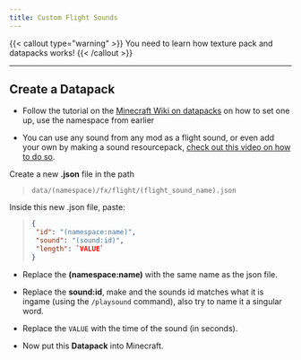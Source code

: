 ```yaml
---
title: Custom Flight Sounds
---
```


{{< callout type="warning" >}}
  You need to learn how texture pack and datapacks works!
{{< /callout >}}

---

## Create a Datapack
- Follow the tutorial on the [Minecraft Wiki on datapacks](https://minecraft.wiki/w/Data_pack) on how to set one up, use the namespace from earlier

- You can use any sound from any mod as a flight sound, or even add your own by making a sound resourcepack, [check out this video on how to do so](https://youtu.be/igZQdEoxcQk?si=nlVLIUNUJxXHxu2u).

Create a new **.json** file in the path

> `data/(namespace)/fx/flight/(flight_sound_name).json`

Inside this new .json file, paste:

> ```json
>{
>  "id": "(namespace:name)",
>  "sound": "(sound:id)",
>  "length": `VALUE`
>}
> ```

- Replace the **(namespace:name)** with the same name as the json file.

- Replace the **sound:id**, make and the sounds id matches what it is ingame (using the `/playsound` command), also try to name it a singular word.

- Replace the `VALUE` with the time of the sound (in seconds).

- Now put this **Datapack** into Minecraft.